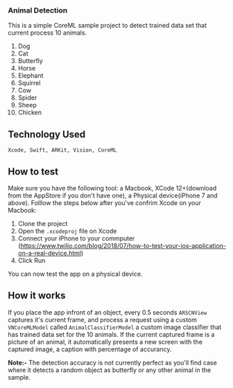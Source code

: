 
### Animal Detection

This is a simple CoreML sample project to detect trained data set that current process 10 animals.
 
1. Dog
2. Cat
3. Butterfly
4. Horse
5. Elephant
6. Squirrel
7. Cow
8. Spider
9. Sheep
10. Chicken

## Technology Used

    Xcode, Swift, ARKit, Vision, CoreML
    
## How to test

Make sure you have the following tool:  a Macbook, XCode 12+(download from the AppStore if you don't have one), a Physical device(iPhone 7 and above).
Folllow the steps below after you've confrim Xcode on your Macbook:

1. Clone the project
2. Open the `.xcodeproj` file on Xcode
3. Connect your iPhone to your commputer (https://www.twilio.com/blog/2018/07/how-to-test-your-ios-application-on-a-real-device.html)
4. Click Run

You can now test the app on a physical device.

## How it works

If you place the app infront of an object, every 0.5 seconds `ARSCNView` captures it's current frame, and process a request using a custom `VNCoreMLModel` called `AnimalClassifierModel` a custom image classifier that has trained data set for the 10 animals. If the current captured frame is a picture of an animal, it automatically presents a new screen with the captured image, a caption with percentage of accurancy.

**Note:-** The detection accuracy is not currently perfect as you'll find case where it detects a random object as butterfly or any other animal in the sample. 
